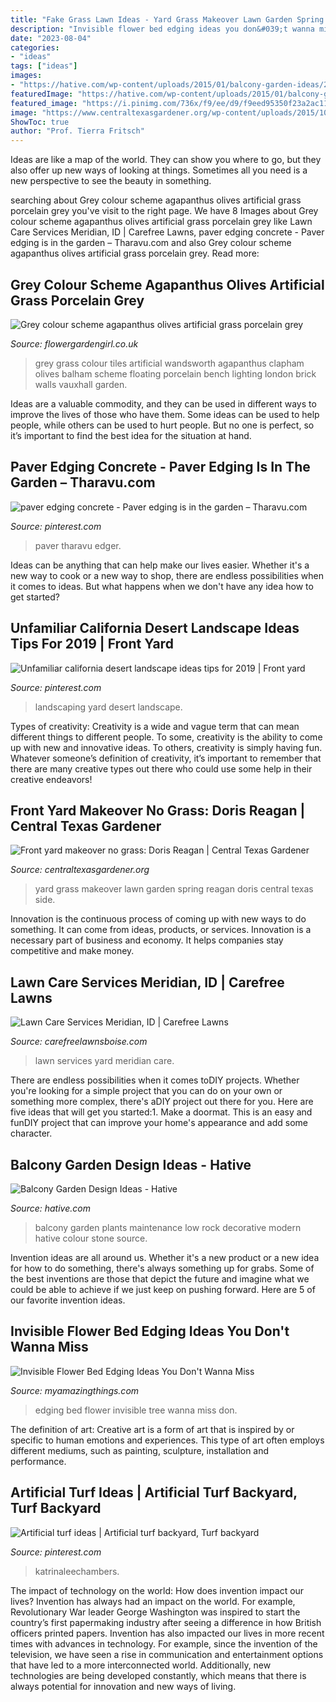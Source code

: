 ```yaml
---
title: "Fake Grass Lawn Ideas - Yard Grass Makeover Lawn Garden Spring Reagan Doris Central Texas Side"
description: "Invisible flower bed edging ideas you don&#039;t wanna miss"
date: "2023-08-04"
categories:
- "ideas"
tags: ["ideas"]
images:
- "https://hative.com/wp-content/uploads/2015/01/balcony-garden-ideas/2-balcony-garden-ideas.jpg"
featuredImage: "https://hative.com/wp-content/uploads/2015/01/balcony-garden-ideas/2-balcony-garden-ideas.jpg"
featured_image: "https://i.pinimg.com/736x/f9/ee/d9/f9eed95350f23a2ac1142eb052061a03.jpg"
image: "https://www.centraltexasgardener.org/wp-content/uploads/2015/10/spring-side-wide.jpg"
ShowToc: true
author: "Prof. Tierra Fritsch"
---
```



Ideas are like a map of the world. They can show you where to go, but they also offer up new ways of looking at things. Sometimes all you need is a new perspective to see the beauty in something.

	

		
searching about Grey colour scheme agapanthus olives artificial grass porcelain grey you've visit to the right page. We have 8 Images about Grey colour scheme agapanthus olives artificial grass porcelain grey like Lawn Care Services Meridian, ID | Carefree Lawns, paver edging concrete - Paver edging is in the garden – Tharavu.com and also Grey colour scheme agapanthus olives artificial grass porcelain grey. Read more:
		
    
## Grey Colour Scheme Agapanthus Olives Artificial Grass Porcelain Grey

<img loading=lazy src="https://flowergardengirl.co.uk/wp-content/uploads/2015/11/Raised-beds-grey-colour-scheme-agapanthus-olives-artificial-grass-porcelain-grey-tiles-yellow-stock-brick-walls-grey-Floating-bench-Balham-Clapham-Wandsworth-721x1024.jpg" onerror="this.onerror=null;this.src='https://tse2.mm.bing.net/th?id=OIP.xrEtvc-FuYDE4rguU_prZgHaKh&amp;pid=15.1';" alt="Grey colour scheme agapanthus olives artificial grass porcelain grey">

_Source: flowergardengirl.co.uk_

>grey grass colour tiles artificial wandsworth agapanthus clapham olives balham scheme floating porcelain bench lighting london brick walls vauxhall garden. 

	

Ideas are a valuable commodity, and they can be used in different ways to improve the lives of those who have them. Some ideas can be used to help people, while others can be used to hurt people. But no one is perfect, so it’s important to find the best idea for the situation at hand.

    
## Paver Edging Concrete - Paver Edging Is In The Garden – Tharavu.com

<img loading=lazy src="https://i.pinimg.com/736x/f9/ee/d9/f9eed95350f23a2ac1142eb052061a03.jpg" onerror="this.onerror=null;this.src='https://tse4.mm.bing.net/th?id=OIP.bKvIhdB1aotgQFgp9iDi4gHaJ3&amp;pid=15.1';" alt="paver edging concrete - Paver edging is in the garden – Tharavu.com">

_Source: pinterest.com_

>paver tharavu edger. 

	

Ideas can be anything that can help make our lives easier. Whether it's a new way to cook or a new way to shop, there are endless possibilities when it comes to ideas. But what happens when we don't have any idea how to get started? 

    
## Unfamiliar California Desert Landscape Ideas Tips For 2019 | Front Yard

<img loading=lazy src="https://i.pinimg.com/736x/b8/f8/78/b8f8780db1cfca9ef845c65855a58db0.jpg" onerror="this.onerror=null;this.src='https://tse4.mm.bing.net/th?id=OIP.HUeufYrun1vBt7k9SjjEfgHaLH&amp;pid=15.1';" alt="Unfamiliar california desert landscape ideas tips for 2019 | Front yard">

_Source: pinterest.com_

>landscaping yard desert landscape. 

	

Types of creativity:
Creativity is a wide and vague term that can mean different things to different people. To some, creativity is the ability to come up with new and innovative ideas. To others, creativity is simply having fun. Whatever someone’s definition of creativity, it’s important to remember that there are many creative types out there who could use some help in their creative endeavors!

    
## Front Yard Makeover No Grass: Doris Reagan | Central Texas Gardener

<img loading=lazy src="https://www.centraltexasgardener.org/wp-content/uploads/2015/10/spring-side-wide.jpg" onerror="this.onerror=null;this.src='https://tse1.mm.bing.net/th?id=OIP.J-47CC6y15unq88FaetLQgHaE7&amp;pid=15.1';" alt="Front yard makeover no grass: Doris Reagan | Central Texas Gardener">

_Source: centraltexasgardener.org_

>yard grass makeover lawn garden spring reagan doris central texas side. 

	

Innovation is the continuous process of coming up with new ways to do something. It can come from ideas, products, or services. Innovation is a necessary part of business and economy. It helps companies stay competitive and make money.

    
## Lawn Care Services Meridian, ID | Carefree Lawns

<img loading=lazy src="https://carefreelawnsboise.com/wp-content/uploads/front-of-house-yard.jpg" onerror="this.onerror=null;this.src='https://tse1.mm.bing.net/th?id=OIP.XvvEymmUG7x_6w4epk6ougHaEK&amp;pid=15.1';" alt="Lawn Care Services Meridian, ID | Carefree Lawns">

_Source: carefreelawnsboise.com_

>lawn services yard meridian care. 

	

There are endless possibilities when it comes toDIY projects. Whether you're looking for a simple project that you can do on your own or something more complex, there's aDIY project out there for you. Here are five ideas that will get you started:1. Make a doormat. This is an easy and funDIY project that can improve your home's appearance and add some character.

    
## Balcony Garden Design Ideas - Hative

<img loading=lazy src="https://hative.com/wp-content/uploads/2015/01/balcony-garden-ideas/2-balcony-garden-ideas.jpg" onerror="this.onerror=null;this.src='https://tse4.mm.bing.net/th?id=OIP._MzKL5vBER9A1-nz7baQiAHaLC&amp;pid=15.1';" alt="Balcony Garden Design Ideas - Hative">

_Source: hative.com_

>balcony garden plants maintenance low rock decorative modern hative colour stone source. 

	

Invention ideas are all around us. Whether it's a new product or a new idea for how to do something, there's always something up for grabs. Some of the best inventions are those that depict the future and imagine what we could be able to achieve if we just keep on pushing forward. Here are 5 of our favorite invention ideas.

    
## Invisible Flower Bed Edging Ideas You Don&#039;t Wanna Miss

<img loading=lazy src="https://myamazingthings.com/wp-content/uploads/2017/04/around-tree.jpg" onerror="this.onerror=null;this.src='https://tse4.mm.bing.net/th?id=OIP.U9G9UPKRPihhQmeDN5ZKaAHaFk&amp;pid=15.1';" alt="Invisible Flower Bed Edging Ideas You Don&#039;t Wanna Miss">

_Source: myamazingthings.com_

>edging bed flower invisible tree wanna miss don. 

	

The definition of art:
Creative art is a form of art that is inspired by or specific to human emotions and experiences. This type of art often employs different mediums, such as painting, sculpture, installation and performance.

    
## Artificial Turf Ideas | Artificial Turf Backyard, Turf Backyard

<img loading=lazy src="https://i.pinimg.com/736x/d9/d7/f5/d9d7f5eaebd21db43fe81770c49ca7c2.jpg" onerror="this.onerror=null;this.src='https://tse1.mm.bing.net/th?id=OIP.XxVQX512RVisaVp51TBmQgHaHa&amp;pid=15.1';" alt="Artificial turf ideas | Artificial turf backyard, Turf backyard">

_Source: pinterest.com_

>katrinaleechambers. 

	

The impact of technology on the world: How does invention impact our lives?
Invention has always had an impact on the world. For example, Revolutionary War leader George Washington was inspired to start the country’s first papermaking industry after seeing a difference in how British officers printed papers. Invention has also impacted our lives in more recent times with advances in technology. For example, since the invention of the television, we have seen a rise in communication and entertainment options that have led to a more interconnected world. Additionally, new technologies are being developed constantly, which means that there is always potential for innovation and new ways of living.

